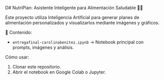 D# NutriPlan: Asistente Inteligente para Alimentación Saludable 🍎🥗

Este proyecto utiliza Inteligencia Artificial para generar planes de alimentación personalizados y visualizarlos mediante imágenes y gráficos.

📂 Contenido:
- `entregafinal-carolinabenitez.ipynb` → Notebook principal con prompts, imágenes y análisis.


Cómo usar:
1. Clonar este repositorio.
2. Abrir el notebook en Google Colab o Jupyter.
